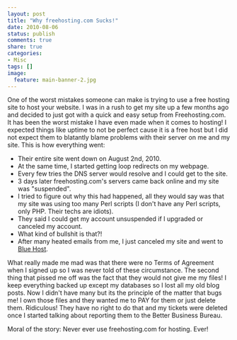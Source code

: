 ```yaml
---
layout: post
title: "Why freehosting.com Sucks!"
date: 2010-08-06
status: publish
comments: true
share: true
categories:
- Misc
tags: []
image:
  feature: main-banner-2.jpg
---
```


One of the worst mistakes someone can make is trying to use a free hosting site to host your website. I was in a rush to get my site up a few months ago and decided to just got with a quick and easy setup from Freehosting.com. It has been the worst mistake I have even made when it comes to hosting! I expected things like uptime to not be perfect cause it is a free host but I did not expect them to blatantly blame problems with their server on me and my site. This is how everything went:

* Their entire site went down on August 2nd, 2010.
* At the same time, I started getting loop redirects on my webpage.
* Every few tries the DNS server would resolve and I could get to the site.
* 3 days later freehosting.com's servers came back online and my site was "suspended".
* I tried to figure out why this had happened, all they would say was that my site was using too many Perl scripts (I don't have any Perl scripts, only PHP. Their techs are idiots).
* They said I could get my account unsuspended if I upgraded or canceled my account.
* What kind of bullshit is that?!
* After many heated emails from me, I just canceled my site and went to <a href="http://www.bluehost.com">Blue Host</a>.

What really made me mad was that there were no Terms of Agreement when I signed up so I was never told of these circumstance. The second thing that pissed me off was the fact that they would not give me my files! I keep everything backed up except my databases so I lost all my old blog posts. Now I didn't have many but its the principle of the matter that bugs me! I own those files and they wanted me to PAY for them or just delete them. Ridiculous! They have no right to do that and my tickets were deleted once I started talking about reporting them to the Better Business Bureau.

Moral of the story: Never ever use freehosting.com for hosting. Ever!
